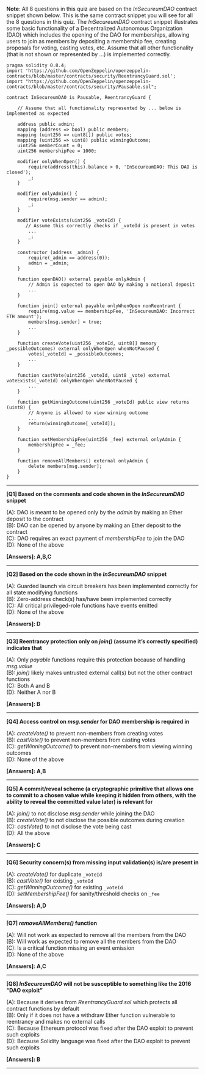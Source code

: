 **Note**: All 8 questions in this quiz are based on the _InSecureumDAO_ contract snippet shown below. This is the same contract snippet you will see for all the 8 questions in this quiz. The _InSecureumDAO_ contract snippet illustrates some basic functionality of a Decentralized Autonomous Organization (DAO) which includes the opening of the DAO for memberships, allowing users to join as members by depositing a membership fee, creating proposals for voting, casting votes, etc. Assume that all other functionality (that is not shown or represented by ...) is implemented correctly.
```solidity
pragma solidity 0.8.4;
import 'https://github.com/OpenZeppelin/openzeppelin-contracts/blob/master/contracts/security/ReentrancyGuard.sol';
import "https://github.com/OpenZeppelin/openzeppelin-contracts/blob/master/contracts/security/Pausable.sol";

contract InSecureumDAO is Pausable, ReentrancyGuard {
    
    // Assume that all functionality represented by ... below is implemented as expected
     
    address public admin;
    mapping (address => bool) public members;
    mapping (uint256 => uint8[]) public votes;
    mapping (uint256 => uint8) public winningOutcome;
    uint256 memberCount = 0;
    uint256 membershipFee = 1000;
     
    modifier onlyWhenOpen() {
        require(address(this).balance > 0, 'InSecureumDAO: This DAO is closed');
        _;
    }

    modifier onlyAdmin() {
        require(msg.sender == admin);
        _;
    }

    modifier voteExists(uint256 _voteId) {
       // Assume this correctly checks if _voteId is present in votes
        ...
        _;
    }
    
    constructor (address _admin) {
        require(_admin == address(0));
        admin = _admin;
    }
  
    function openDAO() external payable onlyAdmin {
        // Admin is expected to open DAO by making a notional deposit
        ...
    }

    function join() external payable onlyWhenOpen nonReentrant {
        require(msg.value == membershipFee, 'InSecureumDAO: Incorrect ETH amount');
        members[msg.sender] = true;
        ...
    }

    function createVote(uint256 _voteId, uint8[] memory _possibleOutcomes) external onlyWhenOpen whenNotPaused {
        votes[_voteId] = _possibleOutcomes;
        ...
    }

    function castVote(uint256 _voteId, uint8 _vote) external voteExists(_voteId) onlyWhenOpen whenNotPaused {
        ...
    }

    function getWinningOutcome(uint256 _voteId) public view returns (uint8) {
        // Anyone is allowed to view winning outcome
        ...
        return(winningOutcome[_voteId]);
    }
  
    function setMembershipFee(uint256 _fee) external onlyAdmin {
        membershipFee = _fee;
    }
  
    function removeAllMembers() external onlyAdmin {
        delete members[msg.sender];
    }  
}
```

---

**[Q1] Based on the comments and code shown in the _InSecureumDAO_ snippet**   

(A): DAO is meant to be opened only by the _admin_ by making an Ether deposit to the contract  
(B): DAO can be opened by anyone by making an Ether deposit to the contract  
(C): DAO requires an exact payment of _membershipFee_ to join the DAO  
(D): None of the above  

**[Answers]: A,B,C**

---

**[Q2] Based on the code shown in the _InSecureumDAO_ snippet**  

(A): Guarded launch via circuit breakers has been implemented correctly for all state modifying functions  
(B): Zero-address check(s) has/have been implemented correctly  
(C): All critical privileged-role functions have events emitted  
(D): None of the above  

**[Answers]: D**

---

**[Q3] Reentrancy protection only on _join()_ (assume it’s correctly specified) indicates that**  

(A): Only _payable_ functions require this protection because of handling _msg.value_  
(B): _join()_ likely makes untrusted external call(s) but not the other contract functions  
(C): Both A and B  
(D): Neither A nor B  

**[Answers]: B**

---

**[Q4] Access control on _msg.sender_ for DAO membership is required in**  

(A): _createVote()_ to prevent non-members from creating votes  
(B): _castVote()_ to prevent non-members from casting votes  
(C): _getWinningOutcome()_ to prevent non-members from viewing winning outcomes  
(D): None of the above  

**[Answers]: A,B**  

---

**[Q5] A commit/reveal scheme (a cryptographic primitive that allows one to commit to a chosen value while keeping it hidden from others, with the ability to reveal the committed value later) is relevant for**

(A): _join()_ to not disclose _msg.sender_ while joining the DAO  
(B): _createVote()_ to not disclose the possible outcomes during creation  
(C): _castVote()_ to not disclose the vote being cast  
(D): All the above  

**[Answers]: C**

---

**[Q6] Security concern(s) from missing input validation(s) is/are present in**  

(A): _createVote()_ for duplicate `_voteId`  
(B): _castVote()_ for existing `_voteId`  
(C): _getWinningOutcome()_ for existing `_voteId`  
(D): _setMembershipFee()_ for sanity/threshold checks on `_fee`  

**[Answers]: A,D**  

---

**[Q7] _removeAllMembers()_ function**  

(A): Will not work as expected to remove all the members from the DAO  
(B): Will work as expected to remove all the members from the DAO  
(C): Is a critical function missing an event emission  
(D): None of the above  

**[Answers]: A,C**  

---

**[Q8] _InSecureumDAO_ will not be susceptible to something like the 2016 “DAO exploit”**  

(A): Because it derives from _ReentrancyGuard.sol_ which protects all contract functions by default  
(B): Only if it does not have a withdraw Ether function vulnerable to reentrancy and makes no external calls  
(C): Because Ethereum protocol was fixed after the DAO exploit to prevent such exploits  
(D): Because Solidity language was fixed after the DAO exploit to prevent such exploits  

**[Answers]: B**

---
